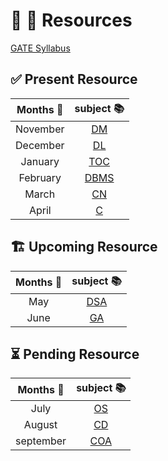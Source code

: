 
# :vertical_traffic_light: :department_store: Resources

 [GATE Syllabus](syllabus.md)

## :white_check_mark: Present Resource

Months :date:      |subject :books: |
:----------:|:------:|
November    |[DM](1NovDM\DM.md)
December    |[DL](2DecDL\DL.md)
January     |[TOC](3JanToc\TOC.md)
February    |[DBMS](4FebDBMS\DBMS.md)
March       |[CN](5MarCN\CN.md)
April       |[C](6AprilC\C.md)

## :building_construction: Upcoming Resource

Months :date: |subject :books: |
:----------:|:------:|
May         |[DSA](7MayDSA\DSA.md)
June        |[GA](8JuneGA\GA.md)

## :hourglass_flowing_sand: Pending Resource

Months :date: |subject :books:|
:----------:|:------:|
July        |[OS](9JulyOS\OS.md)
August      |[CD](10AugCD\CD.md)
september   |[COA](11SeptCOA\COA.md)
